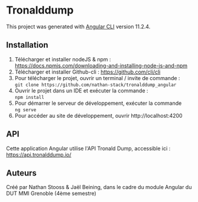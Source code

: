 # Tronalddump

This project was generated with [Angular CLI](https://github.com/angular/angular-cli) version 11.2.4.

## Installation
1. Télécharger et installer nodeJS & npm : https://docs.npmjs.com/downloading-and-installing-node-js-and-npm
2. Télécharger et installer Github-cli : https://github.com/cli/cli
3. Pour télécharger le projet, ouvrir un terminal / invite de commande :<br/> `git clone https://github.com/nathan-stack/tronalddump_angular`
4. Ouvrir le projet dans un IDE et exécuter la commande : <br/>
`npm install`
5. Pour démarrer le serveur de développement, exécuter la commande <br/>`ng serve`
6. Pour accéder au site de développement, ouvrir http://localhost:4200

## API

Cette application Angular utilise l'API Tronald Dump, accessible ici : https://api.tronalddump.io/

## Auteurs

Créé par Nathan Stooss & Jaël Beining, dans le cadre du module Angular du DUT MMI Grenoble (4ème semestre)
